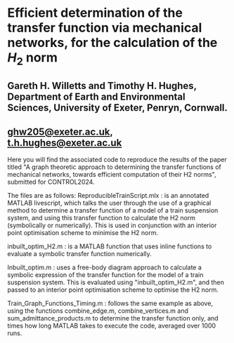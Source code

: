 # Efficient determination of the transfer function via mechanical networks, for the calculation of the $H_2$ norm
## Gareth H. Willetts and Timothy H. Hughes, Department of Earth and Environmental Sciences, University of Exeter, Penryn, Cornwall.
## ghw205@exeter.ac.uk, t.h.hughes@exeter.ac.uk

Here you will find the associated code to reproduce the results of the paper titled "A graph theoretic approach to determining the transfer functions of mechanical networks, towards efficient computation of their H2 norms", submitted for CONTROL2024.

The files are as follows:
ReproducibleTrainScript.mlx
: is an annotated MATLAB livescript, which talks the user through the use of a graphical method to determine a transfer function of a model of a train suspension system, and using this transfer function to calculate the H2 norm (symbolically or numerically). This is used in conjunction with an interior point optimisation scheme to minimise the H2 norm.

inbuilt_optim_H2.m
: is a MATLAB function that uses inline functions to evaluate a symbolic transfer function numerically.

Inbuilt_optim.m
: uses a free-body diagram approach to calculate a symbolic expression of the transfer function for the model of a train suspension system. This is evaluated using "inbuilt_optim_H2.m", and then passed to an interior point optimisation scheme to optimise the H2 norm.

Train_Graph_Functions_Timing.m
: follows the same example as above, using the functions combine_edge.m, combine_vertices.m and sum_admittance_products.m to determine the transfer function only, and times how long MATLAB takes to execute the code, averaged over 1000 runs.
